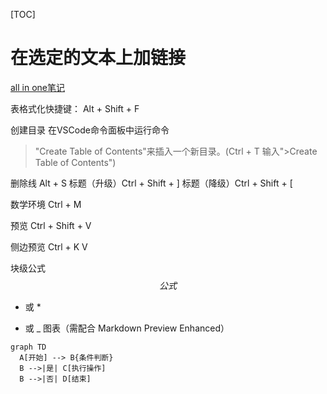 [TOC]

# 在选定的文本上加链接
[all in one笔记](https://blog.winnietech.cn/2023/09/22/Markdown_All_in_One%E5%B8%B8%E7%94%A8%E6%93%8D%E4%BD%9C%E6%B1%87%E6%80%BB/)

表格式化快捷键： Alt + Shift + F

创建目录 
在VSCode命令面板中运行命令
>  "Create Table of Contents"来插入一个新目录。(Ctrl + T 输入">Create Table of Contents")

删除线 Alt + S
标题（升级）Ctrl + Shift + ]
标题（降级）Ctrl + Shift + [

数学环境 Ctrl + M

预览 Ctrl + Shift + V

侧边预览 Ctrl + K V

块级公式 $$公式$$
- 或 *
* 或 _
图表（需配合 Markdown Preview Enhanced）
```mermaid
graph TD
  A[开始] --> B{条件判断}
  B -->|是| C[执行操作]
  B -->|否| D[结束]